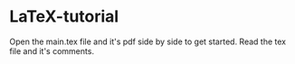 # LaTeX-tutorial
Open the main.tex file and it's pdf side by side to get started.
Read the tex file and it's comments.
